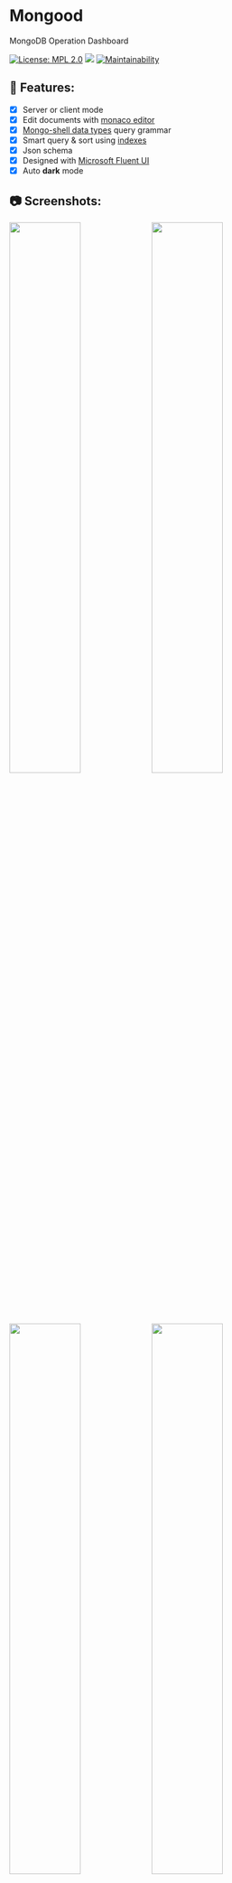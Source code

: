 # Mongood

MongoDB Operation Dashboard

[![License: MPL 2.0](https://img.shields.io/badge/License-MPL%202.0-brightgreen.svg)](https://opensource.org/licenses/MPL-2.0)
[![](https://img.shields.io/docker/cloud/build/renzholy/mongood)](https://hub.docker.com/r/renzholy/mongood)
[![Maintainability](https://api.codeclimate.com/v1/badges/4b5f9ef66205961e4ddd/maintainability)](https://codeclimate.com/github/RenzHoly/Mongood/maintainability)

## 🔮 Features:

- [x] Server or client mode
- [x] Edit documents with [monaco editor](https://microsoft.github.io/monaco-editor/index.html)
- [x] [Mongo-shell data types](https://docs.mongodb.com/manual/core/shell-types/) query grammar
- [x] Smart query & sort using [indexes](https://docs.mongodb.com/manual/tutorial/sort-results-with-indexes/)
- [x] Json schema
- [x] Designed with [Microsoft Fluent UI](https://developer.microsoft.com/en-us/fluentui)
- [x] Auto **dark** mode

## 📷 Screenshots:

<div>
  <img src="./screenshots/light/docs.png" width="50%"/><img src="./screenshots/dark/docs.png" width="50%"/>
  <img src="./screenshots/light/editor.png" width="50%"/><img src="./screenshots/dark/editor.png" width="50%"/>
  <img src="./screenshots/light/indexes.png" width="50%"/><img src="./screenshots/dark/indexes.png" width="50%"/>
  <img src="./screenshots/light/ops.png" width="50%"/><img src="./screenshots/dark/ops.png" width="50%"/>
  <img src="./screenshots/light/schema.png" width="50%"/><img src="./screenshots/dark/schema.png" width="50%"/>
</div>

## 🔧 Usage:

### Run as client:

```shell
npm ci
npm run build
cd go
go build .
MONGO_URL="mongodb://localhost:27017" ./mongood
```

### Run as server:

```shell
docker run -p 3000:3000 -e MONGO_URL="mongodb://localhost:27017" renzholy/mongood
```

### Dev mode:

```shell
npm ci
npm run dev
cd go
go run main.go headless.go
```

## 🚧 Roadmap:

- [ ] index create
- [ ] geo search
- [ ] role management
- [ ] and so on...

